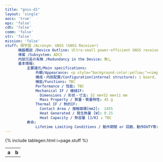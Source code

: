 ```yaml
---
title: "gnss-d1"
layout: 'single'
aocs: 'true'
eps: 'false'
cdh: 'false'
comm: 'false'
str: 'false'
mission: 'false'
stuff: 頭字語 /Acronym: GNSS (GNSS Receiver)
      機器概説 /Device Outline: Ultra-small power-efficient GNSS receiver / 超小型・省電力GNSS受信機
      帰属 /Subsystem: ADCS
      内部冗長の有無 /Redundancy in the Device: 無し
      基本情報:
          主要諸元/Main specifications:
              外観/Appearance: <p style="background-color:yellow;"><img src = "/assets/gen1.jpg"> <br> <a href="http://www.kenkai.jaxa.jp/kakushin/interview/01/interview14.html"> http://www.kenkai.jaxa.jp/kakushin/interview/01/interview14.html </a></p>
              構成・内部配置/Configuration(internal structure): 1 board, 1 antenna in the box. Refer to "Config" sheet more in detail.
              機能/Functions: TBC
              Performance / 性能: TBC
              Mechanical IF / 機械IF:
                Dimensions / 形状・寸法: 52 mm×52 mm×11 mm
                Mass Property / 質量・質量特性: 45 g
              Thermal IF / 熱的IF:
                Contact Area / 接触面積[mm2]:  2455
                Heat Generated / 発生熱量 [W]: 0.15
                Heat Capacity / 熱容量 [J/K] : TBC
          寿命:
              Lifetime Limiting Conditions / 動作期間 or 回数、動作DUTY等: 無し
---
```



<style>
  td {background-color:unset;}
  font {all:unset;}
</style>

<table >
  <tr>
    <th> a </th>
    <th> b </th>
  </tr>
  <tr>
      {% include tablegen.html i=page.stuff %}
  </tr>
     
</table>
